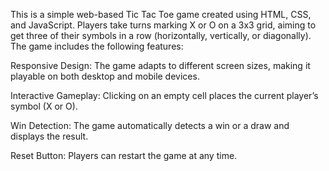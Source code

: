 This is a simple web-based Tic Tac Toe game created using HTML, CSS, and JavaScript. 
Players take turns marking X or O on a 3x3 grid, aiming to get three of their symbols in a row (horizontally, vertically, or diagonally). 
The game includes the following features:

Responsive Design: The game adapts to different screen sizes, making it playable on both desktop and mobile devices.

Interactive Gameplay: Clicking on an empty cell places the current player’s symbol (X or O).

Win Detection: The game automatically detects a win or a draw and displays the result.

Reset Button: Players can restart the game at any time.
